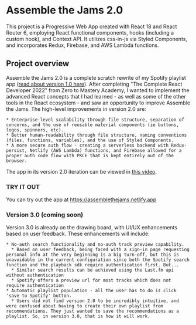 # Assemble the Jams 2.0

This project is a Progressive Web App created with React 18 and React Router 6, employing React functional components, hooks (including a custom hook), and Context API.  It utilizes css-in-js via Styled Components, and incorporates Redux, Firebase, and AWS Lambda functions.

## Project overview

Assemble the Jams 2.0 is a complete scratch rewrite of my Spotify playlist app ([read about version 1.0 here](https://github.com/sds-smith/assemble-the-jams/blob/main/README.md)).  After completing "The Complete React Developer 2022" from Zero to Mastery Academy, I wanted to implement the advanced React concepts that I had learned - as well as some of the other tools in the React ecosystem - and saw an opportunity to improve Assemble the Jams. The high-level improvements in version 2.0 are:

    * Enterprise-level scalability through file structure, separation of concerns, and the use of reusable material components (ie buttons, logos, spinners, etc).
    * Better human-readability through file structure, naming conventions (files, functions, variables), and the use of Styled Components.
    * A more secure auth flow - creating a serverless backend with Redux-persist, Netlify (AWS Lambda) functions, and Firebase allowed for a proper auth code flow with PKCE that is kept entirely out of the browser.

The app in its version 2.0 iteration can be viewed in [this video](https://youtu.be/yn0o9YVAzNY).

### TRY IT OUT

You can try out the app at https://assemblethejams.netlify.app

### Version 3.0 (coming soon)

Version 3.0 is already on the drawing board, with UI/UX enhancements based on user feedback.  These enhancements will include:

    * No-auth search functionality and no-auth track preview capability.
      * Based on user feedback, being faced with a sign-in page requesting personal info at the very beginning is a big turn-off, but this is unavoidable in the current configuration since both the Spotify search function and the playback sdk require authentication first. But...
      * Similar search results can be achieved using the Last.fm api without authentication
      * Spotify offers a preview url for most tracks which does not require authentication
    * Automatic playlist population - all the user has to do is click 'save to Spotify' button.
      * Users did not find version 2.0 to be incredibly intuitive, and were confused about having to create their own playlist from recommendations. They just wanted to save the recommendations as a playlist. So, in version 3.0, that is how it will work.

